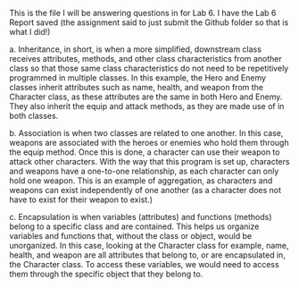 This is the file I will be answering questions in for Lab 6. I have the Lab 6 Report saved (the assignment said to
just submit the Github folder so that is what I did!)

a. Inheritance, in short, is when a more simplified, downstream class receives attributes, methods, and other class
characteristics from another class so that those same class characteristics do not need to be repetitively programmed
in multiple classes. In this example, the Hero and Enemy classes inherit attributes such as name, health, and weapon
from the Character class, as these attributes are the same in both Hero and Enemy. They also inherit the equip and
attack methods, as they are made use of in both classes.

b. Association is when two classes are related to one another. In this case, weapons are associated with the heroes
or enemies who hold them through the equip method. Once this is done, a character can use their weapon to attack other
characters. With the way that this program is set up, characters and weapons have a one-to-one relationship, as each
character can only hold one weapon. This is an example of aggregation, as characters and weapons can exist independently
of one another (as a character does not have to exist for their weapon to exist.)

c. Encapsulation is when variables (attributes) and functions (methods) belong to a specific class and are contained.
This helps us organize variables and functions that, without the class or object, would be unorganized. In this case,
looking at the Character class for example, name, health, and weapon are all attributes that belong to, or are
encapsulated in, the Character class. To access these variables, we would need to access them through the specific
object that they belong to.